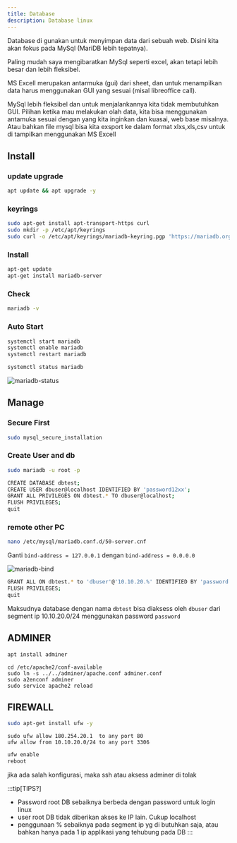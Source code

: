 ```yaml
---
title: Database
description: Database linux
---
```


Database di gunakan untuk menyimpan data dari sebuah web. Disini kita akan fokus pada MySql (MariDB lebih tepatnya). 

Paling mudah saya mengibaratkan MySql seperti excel, akan tetapi lebih besar dan lebih fleksibel.

MS Excell merupakan antarmuka (gui) dari sheet, dan untuk menampilkan data harus menggunakan GUI yang sesuai (misal libreoffice call).

MySql lebih fleksibel dan untuk menjalankannya kita tidak membutuhkan GUI. Pilihan ketika mau melakukan olah data, kita bisa menggunakan antamuka sesuai dengan yang kita inginkan dan kuasai, web base misalnya. Atau bahkan file mysql bisa kita exsport ke dalam format xlxs,xls,csv untuk di tampilkan menggunakan MS Excell

## Install

### update upgrade
```sh
apt update && apt upgrade -y
```

### keyrings

```sh
sudo apt-get install apt-transport-https curl
sudo mkdir -p /etc/apt/keyrings
sudo curl -o /etc/apt/keyrings/mariadb-keyring.pgp 'https://mariadb.org/mariadb_release_signing_key.pgp'

```

### Install
```sh
apt-get update
apt-get install mariadb-server
```
### Check
```sh
mariadb -v
```

### Auto Start

```sh
systemctl start mariadb
systemctl enable mariadb
systemctl restart mariadb
```

```sh
systemctl status mariadb
```
![mariadb-status](/images/linux/mariadb-status.png "mariadb-status")


## Manage

### Secure First
```sh
sudo mysql_secure_installation

```
### Create User and db

```sh
sudo mariadb -u root -p
```

```sh
CREATE DATABASE dbtest;
CREATE USER dbuser@localhost IDENTIFIED BY 'password12xx';
GRANT ALL PRIVILEGES ON dbtest.* TO dbuser@localhost;
FLUSH PRIVILEGES;
quit
```

### remote other PC


```sh
nano /etc/mysql/mariadb.conf.d/50-server.cnf
```
Ganti 
``
bind-address = 127.0.0.1
``
dengan
``
bind-address = 0.0.0.0
``

![mariadb-bind](/images/linux/mariadb-bind.png "mariadb-bind")


```sh
GRANT ALL ON dbtest.* to 'dbuser'@'10.10.20.%' IDENTIFIED BY 'password' WITH GRANT OPTION;
FLUSH PRIVILEGES;
quit
```

Maksudnya database dengan nama ``dbtest`` bisa diaksess oleh ``dbuser`` dari segment ip 10.10.20.0/24 menggunakan password ``password``

## ADMINER
```sh 
apt install adminer
```

```
cd /etc/apache2/conf-available
sudo ln -s ../../adminer/apache.conf adminer.conf
sudo a2enconf adminer
sudo service apache2 reload
```

## FIREWALL

```sh
sudo apt-get install ufw -y
```

```
sudo ufw allow 180.254.20.1  to any port 80
ufw allow from 10.10.20.0/24 to any port 3306
```

```sh
ufw enable
reboot
```
jika ada salah konfigurasi, maka ssh atau aksess adminer di tolak


:::tip[TIPS?]
- Password root DB sebaiknya berbeda dengan password untuk login linux 
- user root DB tidak diberikan akses ke IP lain. Cukup localhost
- penggunaan % sebaiknya pada segment ip yg di butuhkan saja, atau bahkan hanya pada 1 ip applikasi yang tehubung pada DB
:::



